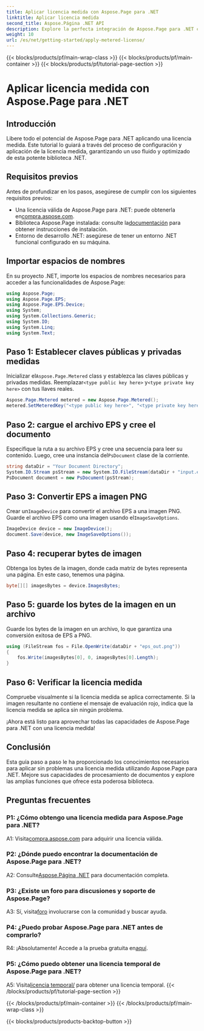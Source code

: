 ```yaml
---
title: Aplicar licencia medida con Aspose.Page para .NET
linktitle: Aplicar licencia medida
second_title: Aspose.Página .NET API
description: Explore la perfecta integración de Aspose.Page para .NET con esta guía paso a paso sobre cómo aplicar una licencia medida. Optimice el procesamiento de documentos sin esfuerzo.
weight: 10
url: /es/net/getting-started/apply-metered-license/
---
```


{{< blocks/products/pf/main-wrap-class >}}
{{< blocks/products/pf/main-container >}}
{{< blocks/products/pf/tutorial-page-section >}}

# Aplicar licencia medida con Aspose.Page para .NET

## Introducción

Libere todo el potencial de Aspose.Page para .NET aplicando una licencia medida. Este tutorial lo guiará a través del proceso de configuración y aplicación de la licencia medida, garantizando un uso fluido y optimizado de esta potente biblioteca .NET.

## Requisitos previos

Antes de profundizar en los pasos, asegúrese de cumplir con los siguientes requisitos previos:

-  Una licencia válida de Aspose.Page para .NET: puede obtenerla en[compra.aspose.com](https://purchase.aspose.com/buy).
-  Biblioteca Aspose.Page instalada: consulte la[documentación](https://reference.aspose.com/page/net/) para obtener instrucciones de instalación.
- Entorno de desarrollo .NET: asegúrese de tener un entorno .NET funcional configurado en su máquina.

## Importar espacios de nombres

En su proyecto .NET, importe los espacios de nombres necesarios para acceder a las funcionalidades de Aspose.Page:

```csharp
using Aspose.Page;
using Aspose.Page.EPS;
using Aspose.Page.EPS.Device;
using System;
using System.Collections.Generic;
using System.IO;
using System.Linq;
using System.Text;
```

## Paso 1: Establecer claves públicas y privadas medidas

 Inicializar el`Aspose.Page.Metered` class y establezca las claves públicas y privadas medidas. Reemplazar`<type public key here>` y`<type private key here>` con tus llaves reales.

```csharp
Aspose.Page.Metered metered = new Aspose.Page.Metered();
metered.SetMeteredKey("<type public key here>", "<type private key here>");
```

## Paso 2: cargue el archivo EPS y cree el documento

 Especifique la ruta a su archivo EPS y cree una secuencia para leer su contenido. Luego, cree una instancia del`PsDocument` clase de la corriente.

```csharp
string dataDir = "Your Document Directory";
System.IO.Stream psStream = new System.IO.FileStream(dataDir + "input.eps", System.IO.FileMode.Open, System.IO.FileAccess.Read);
PsDocument document = new PsDocument(psStream);
```

## Paso 3: Convertir EPS a imagen PNG

 Crear un`ImageDevice` para convertir el archivo EPS a una imagen PNG. Guarde el archivo EPS como una imagen usando el`ImageSaveOptions`.

```csharp
ImageDevice device = new ImageDevice();
document.Save(device, new ImageSaveOptions());
```

## Paso 4: recuperar bytes de imagen

Obtenga los bytes de la imagen, donde cada matriz de bytes representa una página. En este caso, tenemos una página.

```csharp
byte[][] imagesBytes = device.ImagesBytes;
```

## Paso 5: guarde los bytes de la imagen en un archivo

Guarde los bytes de la imagen en un archivo, lo que garantiza una conversión exitosa de EPS a PNG.

```csharp
using (FileStream fos = File.OpenWrite(dataDir + "eps_out.png"))
{
    fos.Write(imagesBytes[0], 0, imagesBytes[0].Length);
}
```

## Paso 6: Verificar la licencia medida

Compruebe visualmente si la licencia medida se aplica correctamente. Si la imagen resultante no contiene el mensaje de evaluación rojo, indica que la licencia medida se aplica sin ningún problema.

¡Ahora está listo para aprovechar todas las capacidades de Aspose.Page para .NET con una licencia medida!

## Conclusión

Esta guía paso a paso le ha proporcionado los conocimientos necesarios para aplicar sin problemas una licencia medida utilizando Aspose.Page para .NET. Mejore sus capacidades de procesamiento de documentos y explore las amplias funciones que ofrece esta poderosa biblioteca.

## Preguntas frecuentes

### P1: ¿Cómo obtengo una licencia medida para Aspose.Page para .NET?

 A1: Visita[compra.aspose.com](https://purchase.aspose.com/buy) para adquirir una licencia válida.

### P2: ¿Dónde puedo encontrar la documentación de Aspose.Page para .NET?

 A2: Consulte[Aspose.Página .NET](https://reference.aspose.com/page/net/) para documentación completa.

### P3: ¿Existe un foro para discusiones y soporte de Aspose.Page?

 A3: Sí, visita[foro](https://forum.aspose.com/c/page/39) involucrarse con la comunidad y buscar ayuda.

### P4: ¿Puedo probar Aspose.Page para .NET antes de comprarlo?

 R4: ¡Absolutamente! Accede a la prueba gratuita en[aquí](https://releases.aspose.com/).

### P5: ¿Cómo puedo obtener una licencia temporal de Aspose.Page para .NET?

 A5: Visita[licencia temporal/](https://purchase.aspose.com/temporary-license/) para obtener una licencia temporal.
{{< /blocks/products/pf/tutorial-page-section >}}

{{< /blocks/products/pf/main-container >}}
{{< /blocks/products/pf/main-wrap-class >}}

{{< blocks/products/products-backtop-button >}}
